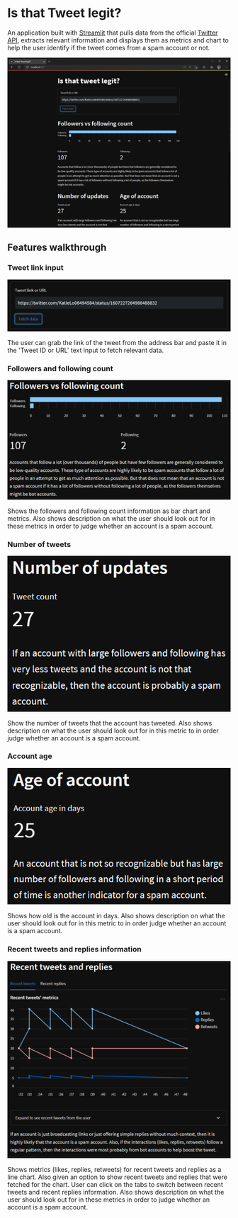 # Is that Tweet legit?

An application built with [Streamlit](https://streamlit.io/) that pulls data from the
official [Twitter API](https://developer.twitter.com/en/docs/twitter-api), extracts relevant information and displays
them as metrics and chart to help the user identify if the tweet comes from a spam account or not.

![main screenshot](screenshots/main.png)

## Features walkthrough

### Tweet link input

![input widget screenshot](screenshots/input.png)

The user can grab the link of the tweet from the address bar and paste it in the 'Tweet ID or URL' text input to
fetch relevant data.

### Followers and following count

![followers following information screenshot](screenshots/followers-following.png)

Shows the followers and following count information as bar chart and metrics. Also shows description on what the user
should look out for in these metrics in order to judge whether an account is a spam account.

### Number of tweets

![tweet count](screenshots/tweet-count.png)

Show the number of tweets that the account has tweeted. Also shows description on what the user should look out for in
this metric to in order judge whether an account is a spam account.

### Account age

![account age](screenshots/account-age.png)

Shows how old is the account in days. Also shows description on what the user should look out for in this metric to in
order judge whether an account is a spam account.

### Recent tweets and replies information

![recent tweets and replies](screenshots/recent-tweets-replies.png)

Shows metrics (likes, replies, retweets) for recent tweets and replies as a line chart. Also given an option to show
recent tweets and replies that were fetched for the chart. User can click on the tabs to switch between recent tweets
and recent replies information. Also shows description on what the user should look out for in these metrics in order
to judge whether an account is a spam account.
